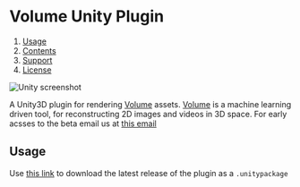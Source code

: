 # Volume Unity Plugin

1. [Usage](#usage)
1. [Contents](#contents)
1. [Support](#support)
1. [License](#license)

![Unity screenshot](https://github.com/Volume-GL/Volume-Unity-Plugin/blob/master/Docs/unity.png)

A Unity3D plugin for rendering [Volume](https://volume.gl) assets. [Volume](https://volume.gl) is a machine learning driven tool, for reconstructing 2D images and videos in 3D space. For early acsses to the beta email us at [this email](hello@volume.gl)

## Usage

Use [this link](https://github.com/Volume-GL/Volume-Unity-Plugin/releases) to download the latest release of the plugin as a ```.unitypackage```


